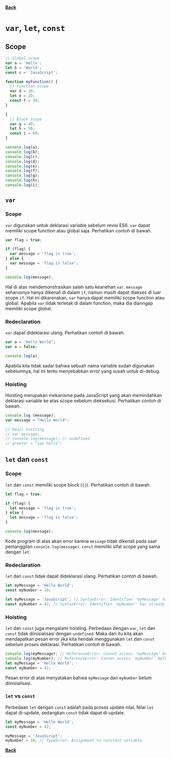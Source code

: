 [**Back**](./es6-variables-nested-party-process-argv-arrow-function.md)

# `var`, `let`, `const`

## Scope

```javascript
// Global scope
var a = 'Hello';
let b = 'World';
const c = 'JavaScript';

function myFunction() {
  // Function scope
  var d = 10;
  let e = 20;
  const f = 30;
}

{
  // Block scope
  var g = 40;
  let h = 50;
  const i = 60;
}

console.log(a);
console.log(b);
console.log(c);
console.log(d);
console.log(e);
console.log(f);
console.log(g);
console.log(h);
console.log(i);
```

## `var`

### Scope

`var` digunakan untuk deklarasi variable sebelum revisi ES6. `var` dapat memiliki scope function atau global saja. Perhatikan contoh di bawah.

```javascript
var flag = true;

if (flag) {
  var message = 'flag is true';
} else {
  var message = 'flag is false';
}

console.log(message);
```

Hal di atas mendemonstrasikan salah satu keanehan `var`. `message` seharusnya hanya dikenali di dalam `if`, namun masih dapat diakses di luar scope `if`. Hal ini dikarenakan, `var` hanya dapat memiliki scope function atau global. Apabila `var` tidak terletak di dalam function, maka dia dianngap memiliki scope global.

### Redeclaration

`var` dapat dideklarasi ulang. Perhatikan contoh di bawah.

```javascript
var a = 'Hello World';
var a = false;

console.log(a);
```

Apabila kita tidak sadar bahwa sebuah nama variable sudah digunakan sebelumnya, hal ini tentu menyebabkan error yang susah untuk di-debug.

### Hoisting

Hoisting merupakan mekanisme pada JavaScript yang akan memindahkan deklarasi variable ke atas scope sebelum dieksekusi. Perhatikan contoh di bawah.

```javascript
console.log (message);
var message = "Hello World";

// Hasil hoisting
// var message;
// console.log(message); // undefined
// greeter = "say hello";
```

## `let` dan `const`

### Scope

`let` dan `const` memiliki scope block (`{}`). Perhatikan contoh di bawah.

```javascript
let flag = true;

if (flag) {
  let message = 'flag is true';
} else {
  let message = 'flag is false';
}

console.log(message);
```

Kode program di atas akan error karena `message` tidak dikenali pada saat pemanggilan `console.log(message)`. `const` memiliki sifat scope yang sama dengan `let`.

### Redeclaration

`let` dan `const` tidak dapat dideklarasi ulang. Perhatikan contoh di bawah.

```javascript
let myMessage = 'Hello World';
const myNumber = 10;

let myMessage = 'JavaScript'; // SyntaxError: Identifier 'myMessage' has already been declared
const myNumber = 42; // SyntaxError: Identifier 'myNumber' has already been declared
```

### Hoisting

`let` dan `const` juga mengalami hoisting. Perbedaan dengan `var`, `let` dan `const` tidak diinisialisasi dengan `undefined`. Maka dari itu kita akan mendapatkan pesan error jika kita hendak menggunakan `let` dan `const` sebelum proses deklarasi. Perhatikan contoh di bawah.

```javascript
console.log(myMessage); // ReferenceError: Cannot access 'myMessage' before initialization
console.log(myNumber); // ReferenceError: Cannot access 'myNumber' before initialization
let myMessage = 'Hello World';
const myNumber = 42;
```

Pesan error di atas menyatakan bahwa `myMessage` dan `myNumber` belum diinisialisasi.

### `let` vs `const`

Perbedaan `let` dengan `const` adalah pada proses update nilai. Nilai `let` dapat di-update, sedangkan `const` tidak dapat di-update.

```javascript
let myMessage = 'Hello World';
const myNumber = 42;

myMessage = 'JavaScript';
myNumber = 10; // TypeError: Assignment to constant variable.
```

[**Back**](./es6-variables-nested-party-process-argv-arrow-function.md)